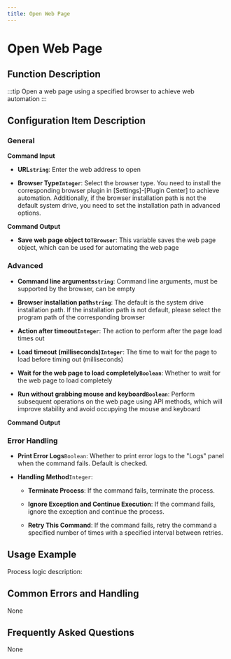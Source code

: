 ```yaml
---
title: Open Web Page
---
```


# Open Web Page

## Function Description

:::tip 
Open a web page using a specified browser to achieve web automation
:::

## Configuration Item Description

### General

**Command Input**

- **URL`string`**: Enter the web address to open

- **Browser Type`Integer`**: Select the browser type. You need to install the corresponding browser plugin in [Settings]-[Plugin Center] to achieve automation. Additionally, if the browser installation path is not the default system drive, you need to set the installation path in advanced options.


**Command Output**

- **Save web page object to`TBrowser`**: This variable saves the web page object, which can be used for automating the web page

### Advanced

- **Command line arguments`string`**: Command line arguments, must be supported by the browser, can be empty

- **Browser installation path`string`**: The default is the system drive installation path. If the installation path is not default, please select the program path of the corresponding browser

- **Action after timeout`Integer`**: The action to perform after the page load times out

- **Load timeout (milliseconds)`Integer`**: The time to wait for the page to load before timing out (milliseconds)

- **Wait for the web page to load completely`Boolean`**: Whether to wait for the web page to load completely

- **Run without grabbing mouse and keyboard`Boolean`**: Perform subsequent operations on the web page using API methods, which will improve stability and avoid occupying the mouse and keyboard


**Command Output**

### Error Handling

- **Print Error Logs**`Boolean`: Whether to print error logs to the "Logs" panel when the command fails. Default is checked. 

- **Handling Method**`Integer`:

    - **Terminate Process**: If the command fails, terminate the process.

    - **Ignore Exception and Continue Execution**: If the command fails, ignore the exception and continue the process.

    - **Retry This Command**: If the command fails, retry the command a specified number of times with a specified interval between retries.

## Usage Example

Process logic description:

## Common Errors and Handling

None

## Frequently Asked Questions

None

